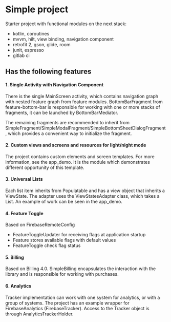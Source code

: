 # Simple project

Starter project with functional modules on the next stack:
+ kotlin, coroutines
+ mvvm, hilt, view binding, navigation component
+ retrofit 2, gson, glide, room
+ junit, espresso
+ gitlab ci

## Has the following features

#### 1. Single Activity with Navigation Component
There is the single MainScreen activity, which contains navigation graph with nested feature graph from feature modules.
BottomBarFragment from feature-bottom-bar is responsible for working with one or more stacks of fragments, it can be launched by BottomBarMediator.

The remaining fragments are recommended to inherit from SimpleFragment/SimpleModalFragment/SimpleBottomSheetDialogFragment,
which provides a convenient way to initialize the fragment.

#### 2. Custom views and screens and resources for light/night mode
The project contains custom elements and screen templates. 
For more information, see the app_demo. It is the module which demonstrates different opportunity of this template.

#### 3. Universal Lists
Each list item inherits from Populatable and has a view object that inherits a ViewState. 
The adapter uses the ViewStatesAdapter class, which takes a List<ViewState>. 
An example of work can be seen in the app_demo.

#### 4. Feature Toggle
Based on FirebaseRemoteConfig
+ FeatureToggleUpdater for receiving flags at application startup
+ Feature stores available flags with default values
+ FeatureToggle check flag status

#### 5. Billing
Based on Billing 4.0.
SimpleBilling encapsulates the interaction with the library and is responsible for working with purchases.

#### 6. Analytics
Tracker implementation can work with one system for analytics, or with a group of systems. 
The project has an example wrapper for FirebaseAnalytics (FirebaseTracker). 
Access to the Tracker object is through AnalyticsTrackerHolder.